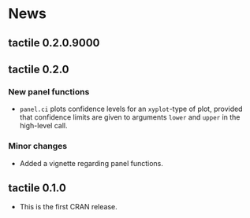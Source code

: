 # News

## tactile 0.2.0.9000

## tactile 0.2.0

### New panel functions

* `panel.ci` plots confidence levels for an `xyplot`-type of plot, provided
that confidence limits are given to arguments `lower` and `upper` in the
high-level call.

### Minor changes

* Added a vignette regarding panel functions.

## tactile 0.1.0

* This is the first CRAN release.
